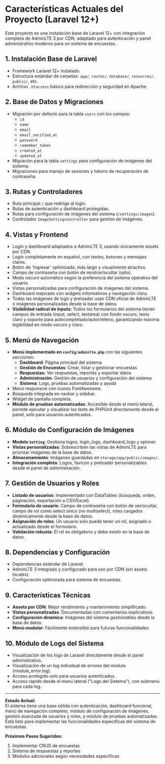 # Características Actuales del Proyecto (Laravel 12+)

Este proyecto es una instalación base de Laravel 12+ con integración completa de AdminLTE 3 por CDN, adaptado para autenticación y panel administrativo moderno para un sistema de encuestas.

## 1. Instalación Base de Laravel
- Framework Laravel 12+ instalado.
- Estructura estándar de carpetas: `app/`, `routes/`, `database/`, `resources/`, `public/`, etc.
- Archivo `.htaccess` básico para redirección y seguridad en Apache.

## 2. Base de Datos y Migraciones
- Migración por defecto para la tabla `users` con los campos:
  - `id`
  - `name`
  - `email`
  - `email_verified_at`
  - `password`
  - `remember_token`
  - `created_at`
  - `updated_at`
- Migración para la tabla `settings` para configuración de imágenes del sistema.
- Migraciones para manejo de sesiones y tokens de recuperación de contraseña.

## 3. Rutas y Controladores
- Ruta principal `/` que redirige al login.
- Rutas de autenticación y dashboard protegidas.
- Rutas para configuración de imágenes del sistema (`/settings/images`).
- Controlador `ImageSettingsController` para gestión de imágenes.

## 4. Vistas y Frontend
- Login y dashboard adaptados a AdminLTE 3, usando únicamente assets por CDN.
- Login completamente en español, con textos, botones y mensajes claros.
- Botón de 'Ingresar' optimizado, más largo y visualmente atractivo.
- Campo de contraseña con botón de mostrar/ocultar (ojito).
- Modo oscuro automático según la preferencia del sistema operativo del usuario.
- Vistas personalizadas para configuración de imágenes del sistema.
- Dashboard mejorado con widgets informativos y navegación clara.
- Todas las imágenes de logo y preloader usan CDN oficial de AdminLTE o imágenes personalizadas desde la base de datos.
- **Visibilidad radical de inputs:** Todos los formularios del sistema tienen campos de entrada (input, select, textarea) con fondo oscuro, texto claro y soporte para autocompletado/autorrelleno, garantizando máxima legibilidad en modo oscuro y claro.

## 5. Menú de Navegación
- **Menú implementado en `config/adminlte.php`** con las siguientes secciones:
  - **Dashboard**: Página principal del sistema
  - **Gestión de Encuestas**: Crear, listar y gestionar encuestas
  - **Respuestas**: Ver respuestas, reportes y exportar datos
  - **Administración**: Gestión de usuarios y configuración del sistema
  - **Sistema**: Logs, pruebas automatizadas y ayuda
- Menú responsive con iconos FontAwesome.
- Búsqueda integrada en navbar y sidebar.
- Widget de pantalla completa.
- **Módulo de pruebas automatizadas:** Accesible desde el menú lateral, permite ejecutar y visualizar los tests de PHPUnit directamente desde el panel, solo para usuarios autenticados.

## 6. Módulo de Configuración de Imágenes
- **Modelo `Setting`**: Gestiona logos, login_logo, dashboard_logo y spinner.
- **Vistas personalizadas**: Sobrescriben las vistas de AdminLTE para priorizar imágenes de la base de datos.
- **Almacenamiento**: Imágenes guardadas en `storage/app/public/images/`.
- **Integración completa**: Logos, favicon y preloader personalizables desde el panel de administración.

## 7. Gestión de Usuarios y Roles
- **Listado de usuarios**: Implementado con DataTables (búsqueda, orden, paginación, exportación a CSV/Excel).
- **Formulario de usuario**: Campo de contraseña con botón de ver/ocultar, campo de rol como select único (no multiselect), roles cargados dinámicamente desde la base de datos.
- **Asignación de roles**: Un usuario solo puede tener un rol, asignado o actualizado desde el formulario.
- **Validación robusta**: El rol es obligatorio y debe existir en la base de datos.

## 8. Dependencias y Configuración
- Dependencias estándar de Laravel.
- AdminLTE 3 integrado y configurado para uso por CDN (sin assets locales).
- Configuración optimizada para sistema de encuestas.

## 9. Características Técnicas
- **Assets por CDN**: Mejor rendimiento y mantenimiento simplificado.
- **Vistas personalizadas**: Documentadas con comentarios explicativos.
- **Configuración dinámica**: Imágenes del sistema gestionables desde la base de datos.
- **Menú modular**: Fácilmente extensible para futuras funcionalidades.

## 10. Módulo de Logs del Sistema
- Visualización de los logs de Laravel directamente desde el panel administrativo.
- Visualización de un log individual de errores del módulo (module_error.log).
- Acceso protegido solo para usuarios autenticados.
- Acceso rápido desde el menú lateral ("Logs del Sistema"), con submenú para cada log.

---

**Estado Actual:**  
El sistema tiene una base sólida con autenticación, dashboard funcional, menú de navegación completo, módulo de configuración de imágenes, gestión avanzada de usuarios y roles, y módulo de pruebas automatizadas. Está listo para implementar las funcionalidades específicas del sistema de encuestas.

**Próximos Pasos Sugeridos:**  
1. Implementar CRUD de encuestas
2. Sistema de respuestas y reportes
3. Módulos adicionales según necesidades específicas 
